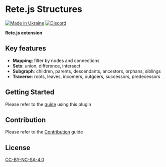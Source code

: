 Rete.js Structures
====
[![Made in Ukraine](https://img.shields.io/badge/made_in-ukraine-ffd700.svg?labelColor=0057b7)](https://stand-with-ukraine.pp.ua)
[![Discord](https://img.shields.io/discord/1081223198055604244?color=%237289da&label=Discord)](https://discord.gg/cxSFkPZdsV)

**Rete.js extension**

## Key features

- **Mapping**: filter by nodes and connections
- **Sets**: union, difference, intersect
- **Subgraph**: children, parents, descendants, ancestors, orphans, siblings
- **Traverse**: roots, leaves, incomers, outgoers, successors, predecessors

## Getting Started

Please refer to the [guide](https://retejs.org/docs/guides/data-structures#advanced-methods) using this plugin

## Contribution

Please refer to the [Contribution](https://retejs.org/docs/contribution) guide

## License

[CC-BY-NC-SA-4.0](https://github.com/retejs/structures/blob/main/LICENSE)
